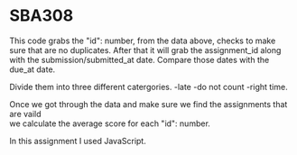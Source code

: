 # SBA308
<!-- Include a README file that contains a description of your application. -->

This code grabs the "id": number, from the data above, checks to make sure that are no duplicates.
After that it will grab the assignment_id along with the submission/submitted_at date.
Compare those dates with the due_at date. 

Divide them into three different catergories.
-late
-do not count
-right time.

Once we got through the data and make sure we find the assignments that are vaild  
we calculate the average score for each "id": number.

In this assignment I used JavaScript.